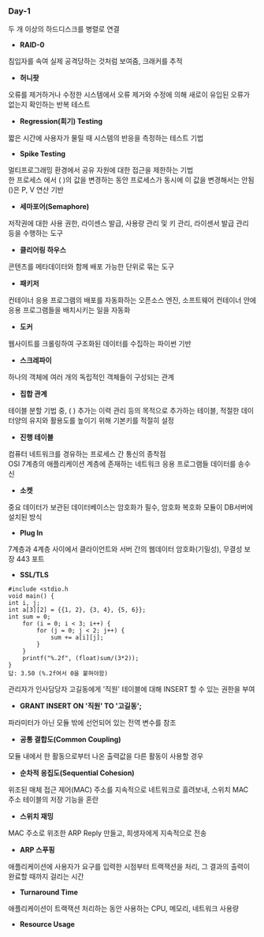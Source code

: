 ### Day-1

두 개 이상의 하드디스크를 병렬로 연결   
- __RAID-0__

침입자를 속여 실제 공격당하는 것처럼 보여줌, 크래커를 추적   
- __허니팟__

오류를 제거하거나 수정한 시스템에서 오류 제거와 수정에 의해 새로이 유입된 오류가 없는지 확인하는 반복 테스트   
- __Regression(회기) Testing__

 짧은 시간에 사용자가 물릴 때 시스템의 반응을 측정하는 테스트 기법   
 - __Spike Testing__

멀티프로그래밍 환경에서 공유 자원에 대한 접근을 제한하는 기법   
한 프로세스 에서 ( )의 값을 변경하는 동안 프로세스가 동시에 이 값을 변경해서는 안됨   
()은 P, V 연산 기반  
 - __세마포어(Semaphore)__

저작권에 대한 사용 권한, 라이센스 발급, 사용량 관리 및 키 관리, 라이센서 발급 관리 등을 수행하는 도구   
- __클리어링 하우스__

콘텐츠를 메타데이터와 함께 배포 가능한 단위로 묶는 도구   
- __패키저__

컨테이너 응용 프로그램의 배포를 자동화하는 오픈소스 엔진, 소프트웨어 컨테이너 안에 응용 프로그램들을 배치시키는 일을 자동화      
- __도커__   

웹사이트를 크롤링하여 구조화된 데이터를 수집하는 파이썬 기반  
- __스크레파이__

 하나의 객체에 여러 개의 독립적인 객체들이 구성되는 관계   
- __집합 관계__

 테이블 분할 기법 중, ( ) 추가는 이력 관리 등의 목적으로 추가하는 테이블, 적절한 데이터양의 유지와 활용도를 높이기 위해 기본키를 적절히 설정   
- __진행 테이블__

컴퓨터 네트워크를 경유하는 프로세스 간 통신의 종착점   
OSI 7계층의 애플리케이션 계층에 존재하는 네트워크 응용 프로그램들 데이터를 송수신   
- __소켓__

 중요 데이터가 보관된 데이터베이스는 암호화가 필수, 암호화 복호화 모듈이 DB서버에 설치된 방식   
- __Plug In__ 

 7계층과 4계층 사이에서 클라이언트와 서버 간의 웹데이터 암호화(기밀성), 무결성 보장 443 포트   
- __SSL/TLS__

```
#include <stdio.h
void main() {
int i, j;
int a[3][2] = {{1, 2}, {3, 4}, {5, 6}};
int sum = 0;
    for (i = 0; i < 3; i++) {
        for (j = 0; j < 2; j++) {
            sum += a[i][j];
        }
    }
    printf("%.2f", (float)sum/(3*2));
}
답: 3.50 (%.2f여서 0을 붙혀야함)
```

 관리자가 인사담당자 고길동에게 '직원' 테이블에 대해 INSERT 할 수 있는 권한을 부여      
- __GRANT INSERT ON '직원' TO '고길동';__
 
 파라미터가 아닌 모듈 밖에 선언되어 있는 전역 변수를 참조   
- __공통 결합도(Common Coupling)__

 모듈 내에서 한 활동으로부터 나온 출력값을 다른 활동이 사용할 경우   
- __순차적 응집도(Sequential Cohesion)__

 위조된 매체 접근 제어(MAC) 주소를 지속적으로 네트워크로 흘려보내, 스위치 MAC 주소 테이블의 저장 기능을 혼란   
- __스위치 재밍__   

 MAC 주소로 위조한 ARP Reply 만들고, 희생자에게 지속적으로 전송   
- __ARP 스푸핑__

 애플리케이션에 사용자가 요구를 입력한 시점부터 트랙잭션을 처리, 그 결과의 출력이 완료할 때까지 걸리는 시간   
- __Turnaround Time__   

 애플리케이션이 트랙잭션 처리하는 동안 사용하는 CPU, 메모리, 네트워크 사용량   
- __Resource Usage__
 
